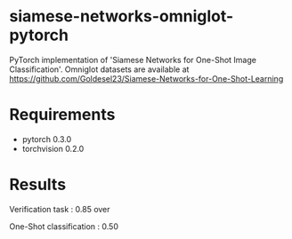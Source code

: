 # siamese-networks-omniglot-pytorch
PyTorch implementation of 'Siamese Networks for One-Shot Image Classification'.
Omniglot datasets are available at https://github.com/Goldesel23/Siamese-Networks-for-One-Shot-Learning

# Requirements
* pytorch 0.3.0
* torchvision 0.2.0

# Results
Verification task : 0.85 over

One-Shot classification : 0.50
